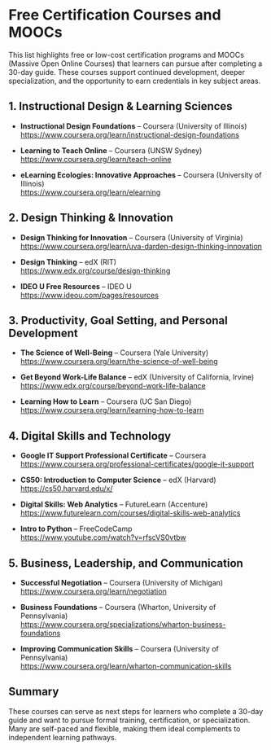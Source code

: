 # Free Certification Courses and MOOCs

This list highlights free or low-cost certification programs and MOOCs (Massive Open Online Courses) that learners can pursue after completing a 30-day guide. These courses support continued development, deeper specialization, and the opportunity to earn credentials in key subject areas.

## 1. Instructional Design & Learning Sciences

- **Instructional Design Foundations** – Coursera (University of Illinois)  
  https://www.coursera.org/learn/instructional-design-foundations

- **Learning to Teach Online** – Coursera (UNSW Sydney)  
  https://www.coursera.org/learn/teach-online

- **eLearning Ecologies: Innovative Approaches** – Coursera (University of Illinois)  
  https://www.coursera.org/learn/elearning

## 2. Design Thinking & Innovation

- **Design Thinking for Innovation** – Coursera (University of Virginia)  
  https://www.coursera.org/learn/uva-darden-design-thinking-innovation

- **Design Thinking** – edX (RIT)  
  https://www.edx.org/course/design-thinking

- **IDEO U Free Resources** – IDEO U  
  https://www.ideou.com/pages/resources

## 3. Productivity, Goal Setting, and Personal Development

- **The Science of Well-Being** – Coursera (Yale University)  
  https://www.coursera.org/learn/the-science-of-well-being

- **Get Beyond Work-Life Balance** – edX (University of California, Irvine)  
  https://www.edx.org/course/beyond-work-life-balance

- **Learning How to Learn** – Coursera (UC San Diego)  
  https://www.coursera.org/learn/learning-how-to-learn

## 4. Digital Skills and Technology

- **Google IT Support Professional Certificate** – Coursera  
  https://www.coursera.org/professional-certificates/google-it-support

- **CS50: Introduction to Computer Science** – edX (Harvard)  
  https://cs50.harvard.edu/x/

- **Digital Skills: Web Analytics** – FutureLearn (Accenture)  
  https://www.futurelearn.com/courses/digital-skills-web-analytics

- **Intro to Python** – FreeCodeCamp  
  https://www.youtube.com/watch?v=rfscVS0vtbw

## 5. Business, Leadership, and Communication

- **Successful Negotiation** – Coursera (University of Michigan)  
  https://www.coursera.org/learn/negotiation

- **Business Foundations** – Coursera (Wharton, University of Pennsylvania)  
  https://www.coursera.org/specializations/wharton-business-foundations

- **Improving Communication Skills** – Coursera (University of Pennsylvania)  
  https://www.coursera.org/learn/wharton-communication-skills

## Summary

These courses can serve as next steps for learners who complete a 30-day guide and want to pursue formal training, certification, or specialization. Many are self-paced and flexible, making them ideal complements to independent learning pathways.
